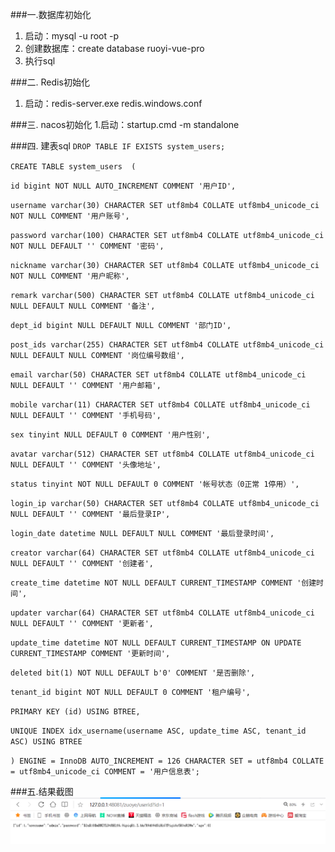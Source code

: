 ###一.数据库初始化
1. 启动：mysql -u root -p
2. 创建数据库：create database ruoyi-vue-pro
3. 执行sql

###二. Redis初始化
1. 启动：redis-server.exe redis.windows.conf

###三. nacos初始化
1.启动：startup.cmd -m standalone

###四. 建表sql
`DROP TABLE IF EXISTS system_users;`

`CREATE TABLE system_users  (`

`id bigint NOT NULL AUTO_INCREMENT COMMENT '用户ID',`

`username varchar(30) CHARACTER SET utf8mb4 COLLATE utf8mb4_unicode_ci NOT NULL COMMENT '用户账号',`

`password varchar(100) CHARACTER SET utf8mb4 COLLATE utf8mb4_unicode_ci NOT NULL DEFAULT '' COMMENT '密码',`

`nickname varchar(30) CHARACTER SET utf8mb4 COLLATE utf8mb4_unicode_ci NOT NULL COMMENT '用户昵称',`

`remark varchar(500) CHARACTER SET utf8mb4 COLLATE utf8mb4_unicode_ci NULL DEFAULT NULL COMMENT '备注',`

`dept_id bigint NULL DEFAULT NULL COMMENT '部门ID',`

`post_ids varchar(255) CHARACTER SET utf8mb4 COLLATE utf8mb4_unicode_ci NULL DEFAULT NULL COMMENT '岗位编号数组',`

`email varchar(50) CHARACTER SET utf8mb4 COLLATE utf8mb4_unicode_ci NULL DEFAULT '' COMMENT '用户邮箱',`

`mobile varchar(11) CHARACTER SET utf8mb4 COLLATE utf8mb4_unicode_ci NULL DEFAULT '' COMMENT '手机号码',`

`sex tinyint NULL DEFAULT 0 COMMENT '用户性别',`

`avatar varchar(512) CHARACTER SET utf8mb4 COLLATE utf8mb4_unicode_ci NULL DEFAULT '' COMMENT '头像地址',`

`status tinyint NOT NULL DEFAULT 0 COMMENT '帐号状态（0正常 1停用）',`

`login_ip varchar(50) CHARACTER SET utf8mb4 COLLATE utf8mb4_unicode_ci NULL DEFAULT '' COMMENT '最后登录IP',`

`login_date datetime NULL DEFAULT NULL COMMENT '最后登录时间',`

`creator varchar(64) CHARACTER SET utf8mb4 COLLATE utf8mb4_unicode_ci NULL DEFAULT '' COMMENT '创建者',`

`create_time datetime NOT NULL DEFAULT CURRENT_TIMESTAMP COMMENT '创建时间',`

`updater varchar(64) CHARACTER SET utf8mb4 COLLATE utf8mb4_unicode_ci NULL DEFAULT '' COMMENT '更新者',`

`update_time datetime NOT NULL DEFAULT CURRENT_TIMESTAMP ON UPDATE CURRENT_TIMESTAMP COMMENT '更新时间',`

`deleted bit(1) NOT NULL DEFAULT b'0' COMMENT '是否删除',`

`tenant_id bigint NOT NULL DEFAULT 0 COMMENT '租户编号',`

`PRIMARY KEY (id) USING BTREE,`

`UNIQUE INDEX idx_username(username ASC, update_time ASC, tenant_id ASC) USING BTREE`

`) ENGINE = InnoDB AUTO_INCREMENT = 126 CHARACTER SET = utf8mb4 COLLATE = utf8mb4_unicode_ci COMMENT = '用户信息表';`

###五.结果截图
![img.png](img.png)